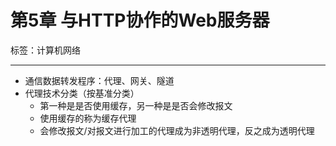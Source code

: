 # 第5章 与HTTP协作的Web服务器

标签：计算机网络

---

- 通信数据转发程序：代理、网关、隧道
- 代理技术分类（按基准分类）
	- 第一种是是否使用缓存，另一种是是否会修改报文
	- 使用缓存的称为缓存代理
	- 会修改报文/对报文进行加工的代理成为非透明代理，反之成为透明代理